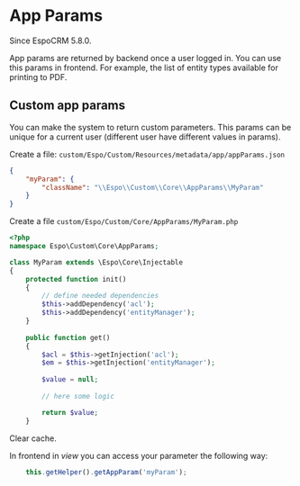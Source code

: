 # App Params

Since EspoCRM 5.8.0.

App params are returned by backend once a user logged in. You can use this params in frontend. For example, the list of entity types available for printing to PDF.

## Custom app params

You can make the system to return custom parameters. This params can be unique for a current user (different user have different values in params).

Create a file: `custom/Espo/Custom/Resources/metadata/app/appParams.json`

```json
{
    "myParam": {
        "className": "\\Espo\\Custom\\Core\\AppParams\\MyParam"
    }
}
```

Create a file `custom/Espo/Custom/Core/AppParams/MyParam.php`

```php
<?php
namespace Espo\Custom\Core\AppParams;

class MyParam extends \Espo\Core\Injectable
{
    protected function init()
    {
        // define needed dependencies
        $this->addDependency('acl');
        $this->addDependency('entityManager');
    }
    
    public function get()
    {
        $acl = $this->getInjection('acl');
        $em = $this->getInjection('entityManager');
        
        $value = null;
        
        // here some logic

        return $value;
    }
```

Clear cache.

In frontend in *view* you can access your parameter the following way:

```js
    this.getHelper().getAppParam('myParam');

```
